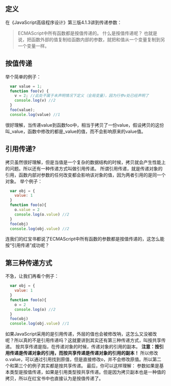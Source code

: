 定义
-------------
在《JavaScript高级程序设计》第三版4.1.3讲到传递参数：
> ECMAScript中所有函数都是按值传递的。
什么是按值传递呢？
> 也就是说，把函数外部的值复制给函数内部的参数，就把和值从一个变量复制到另一个变量一样。

按值传递
-------------
举个简单的例子：
```javascript
  var value = 1;
  function foo(v) {
    v = 2; //此处不属于未声明情况下定义（全局变量），因为行参v处已经声明了
    console.log(v) //2
  }
  foo(value);
  console.log(value) //1
```
很好理解，当传递value到函数foo中，相当于拷贝了一份value，假设拷贝的这份叫_value，函数中修改的都是_value的值，而不会影响原来的value值。

引用传递?
-------------
拷贝虽然很好理解，但是当值是一个复杂的数据结构的时候，拷贝就会产生性能上的问题。所以还有一种传递方式叫做引用传递。
所谓引用传递，就是传递对象的引用，函数内部对参数的任何改变都会影响该对象的值，因为两者引用的是同一个对象。
举个例子：
```javascript
  var obj = {
    value: 1
  }
  function foo(o){
    o.value = 2
    console.log(o.value) //2
  }
  foo(obj)
  console.log(obj.value) //2
```
连我们的红宝书都说了ECMAScript中所有函数的参数都是按值传递的，这怎么能按“引用传递”成功呢？

第三种传递方式
-------------
不急，让我们再看个例子：
```javascript
  var obj = {
    value: 1
  }
  function foo(o){
    o = 2 
    console.log(o) //2
  }
  foo(obj)
  console.log(obj.value) //1
```
如果JavaScript采用的是引用传递，外层的值也会被修改呐，这怎么又没被改呢？所以真的不是引用传递吗？这就要讲到其实还有第三种传递方式，叫按共享传递。
按共享传递是指，在传递对象的时候，传递对象的引用的副本。
**注意：按引用传递是传递对象的引用，而按共享传递是传递对象的引用的副本！**
所以修改o.value，可以通过引用找到原值，但是直接修改o，并不会修改原值。所以第二个和第三个的例子其实都是按共享传递。
最后，你可以这样理解：
参数如果是基本类型是按值传递，如果是引用类型按共享传递。但是因为拷贝副本也是一种值的拷贝，所以在红宝书中也直接认为是按值传递了。